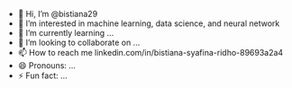 - 👋 Hi, I’m @bistiana29
- 👀 I’m interested in machine learning, data science, and neural network
- 🌱 I’m currently learning ...
- 💞️ I’m looking to collaborate on ...
- 📫 How to reach me linkedin.com/in/bistiana-syafina-ridho-89693a2a4
- 😄 Pronouns: ...
- ⚡ Fun fact: ...

<!---
bistiana29/bistiana29 is a ✨ special ✨ repository because its `README.md` (this file) appears on your GitHub profile.
You can click the Preview link to take a look at your changes.
--->
